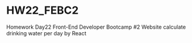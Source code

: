 # HW22_FEBC2
Homework Day22 Front-End Developer Bootcamp #2
Website calculate drinking water per day by React
